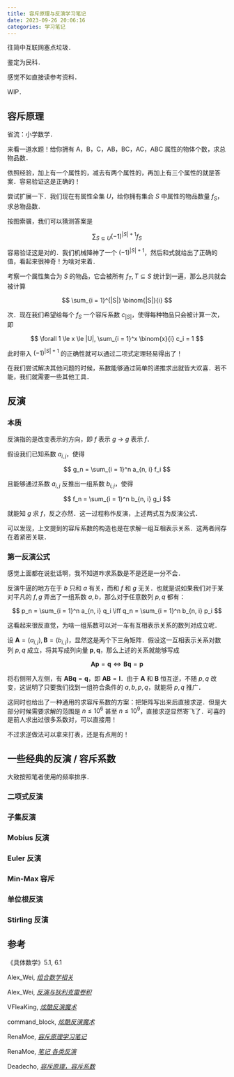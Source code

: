 ```yaml
---
title: 容斥原理与反演学习笔记
date: 2023-09-26 20:06:16
categories: 学习笔记
---
```


往简中互联网塞点垃圾．

鉴定为民科．

感觉不如直接读参考资料．

WIP．

<!-- more-->

## 容斥原理

省流：小学数学．

来看一道水题！给你拥有 A，B，C，AB，BC，AC，ABC 属性的物体个数，求总物品数．

依照经验，加上有一个属性的，减去有两个属性的，再加上有三个属性的就是答案．容易验证这是正确的！

尝试扩展一下．我们现在有属性全集 $U$，给你拥有集合 $S$ 中属性的物品数量 $f_S$，求总物品数．

按图索骥，我们可以猜测答案是

$$
\sum_{S \subseteq U} (-1)^{|S| + 1} f_S
$$

容易验证这是对的．我们机械降神了一个 $(-1)^{|S| + 1}$，然后和式就给出了正确的值，看起来很神奇！为啥对来着．

考察一个属性集合为 $S$ 的物品，它会被所有 $f_T, T \subseteq S$ 统计到一遍，那么总共就会被计算

$$
\sum_{i = 1}^{|S|} \binom{|S|}{i}
$$

次．现在我们希望给每个 $f_S$ 一个容斥系数 $c_{|S|}$，使得每种物品只会被计算一次，即

$$
\forall 1 \le x \le |U|, \sum_{i = 1}^x \binom{x}{i} c_i = 1
$$

此时带入 $(-1)^{|S| + 1}$ 的正确性就可以通过二项式定理轻易得出了！

在我们尝试解决其他问题的时候，系数能够通过简单的递推求出就皆大欢喜．若不能，我们就需要一些其他工具．

## 反演

### 本质

反演指的是改变表示的方向，即 $f$ 表示 $g$ $\to$ $g$ 表示 $f$．

假设我们已知系数 $a_{i, j}$，使得

$$
g_n = \sum_{i = 1}^n a_{n, i} f_i
$$

且能够通过系数 $a_{i, j}$ 反推出一组系数 $b_{i, j}$，使得

$$
f_n = \sum_{i = 1}^n b_{n, i} g_i
$$

就能知 $g$ 求 $f$，反之亦然．这一过程称作反演，上述两式互为反演公式．

可以发现，上文提到的容斥系数的构造也是在求解一组互相表示关系．这两者间存在着紧密关联．

### 第一反演公式

感觉上面都在说批话啊，我不知道咋求系数是不是还是一分不会．

反演牛逼的地方在于 $b$ 只和 $a$ 有关，而和 $f$ 和 $g$ 无关．也就是说如果我们对于某对平凡的 $f, g$ 弄出了一组系数 $a, b$，那么对于任意数列 $p, q$ 都有：

$$
p_n = \sum_{i = 1}^n a_{n, i} q_i \iff q_n = \sum_{i = 1}^n b_{n, i} p_i
$$

这看起来很反直觉，为啥一组系数可以对一车有互相表示关系的数列对成立呢．

设 $\mathbf{A} = (a_{i, j}), \mathbf{B} = (b_{i, j})$，显然这是两个下三角矩阵．假设这一互相表示关系对数列 $p, q$ 成立，将其写成列向量 $\mathbf{p}, \mathbf{q}$，那么上述的关系就能够写成

$$
\mathbf{Ap} = \mathbf{q} \iff \mathbf{Bq} = \mathbf{p}
$$

将右侧带入左侧，有 $\mathbf{ABq} = \mathbf{q}$，即 $\mathbf{AB} = \mathbf{I}$．由于 $\mathbf{A}$ 和 $\mathbf{B}$ 恒互逆，不随 $p, q$ 改变，这说明了只要我们找到一组符合条件的 $a, b, p, q$，就能将 $p, q$ 推广．

这同时也给出了一种通用的求容斥系数的方案：把矩阵写出来后直接求逆．但是大部分时候需要求解的范围是 $n \le 10^6$ 甚至 $n \le 10^9$，直接求逆显然寄飞了．可喜的是前人求出过很多系数对，可以直接用！

不过求逆做法可以拿来打表，还是有点用的！

## 一些经典的反演 / 容斥系数

大致按照笔者使用的频率排序．

### 二项式反演

### 子集反演

### Mobius 反演

### Euler 反演

### Min-Max 容斥

### 单位根反演

### Stirling 反演

## 参考

《具体数学》5.1, 6.1

Alex_Wei, [_组合数学相关_](https://www.cnblogs.com/alex-wei/p/Combinatorial_Mathematics.html)

Alex_Wei, [_反演与狄利克雷卷积_](https://www.cnblogs.com/alex-wei/p/Dirichlet.html)

VFleaKing, [_炫酷反演魔术_](https://vfleaking.blog.uoj.ac/slide/87)

command_block, [_炫酷反演魔术_](https://www.luogu.com.cn/blog/command-block/xuan-ku-fan-yan-mo-shu)

RenaMoe, [_容斥原理学习笔记_](https://renamoe.gitee.io/2021/04/08/容斥原理学习笔记/)

RenaMoe, [_笔记 各类反演_](https://renamoe.gitee.io/2021/03/11/笔记-各类反演/)

Deadecho, [_容斥原理，容斥系数_](https://www.cnblogs.com/gzy-cjoier/p/9686787.html)
